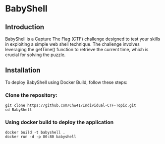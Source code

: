 #  BabyShell 

## Introduction
BabyShell is a Capture The Flag (CTF) challenge designed to test your skills in exploiting a simple web shell technique. The challenge involves leveraging the getTime() function to retrieve the current time, which is crucial for solving the puzzle.

## Installation
To deploy BabyShell using Docker Build, follow these steps:
### Clone the repository:
```
git clone https://github.com/Chw41/Individual-CTF-Topic.git
cd BabyShell
```  
### Using docker build to deploy the application
```
docker build -t babyshell .
docker run -d -p 80:80 babyshell
```
